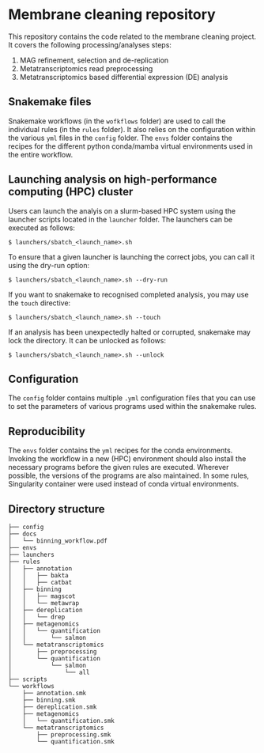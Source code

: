 # Membrane cleaning repository

This repository contains the code related to the membrane cleaning project. It
covers the following processing/analyses steps:
1. MAG refinement, selection and de-replication
2. Metatranscriptomics read preprocessing
3. Metatranscriptomics based differential expression (DE) analysis

## Snakemake files
Snakemake workflows (in the `wofkflows` folder) are used to call the individual
rules (in the `rules` folder). It also relies on the configuration within the
various `yml` files in the `config` folder. The `envs` folder contains the
recipes for the different python conda/mamba virtual environments used in the
entire workflow.

## Launching analysis on high-performance computing (HPC) cluster
Users can launch the analyis on a slurm-based HPC system using the launcher
scripts located in the `launcher` folder. The launchers can be executed as
follows:
```
$ launchers/sbatch_<launch_name>.sh
```

To ensure that a given launcher is launching the correct jobs, you can call it
using the dry-run option: 
```
$ launchers/sbatch_<launch_name>.sh --dry-run
```

If you want to snakemake to recognised completed analysis, you may use the `touch` directive:
```
$ launchers/sbatch_<launch_name>.sh --touch
```

If an analysis has been unexpectedly halted or corrupted, snakemake may lock
the directory. It can be unlocked as follows: 
```
$ launchers/sbatch_<launch_name>.sh --unlock
```

## Configuration
The `config` folder contains multiple `.yml` configuration files that you can use to set the parameters of 
various programs used within the snakemake rules.

## Reproducibility
The `envs` folder contains the `yml` recipes for the conda environments.
Invoking the workflow in a new (HPC) environment should also install the
necessary programs before the given rules are executed. Wherever possible, the
versions of the programs are also maintained. In some rules, Singularity
container were used instead of conda virtual environments.

## Directory structure
```
├── config
├── docs
│   └── binning_workflow.pdf
├── envs
├── launchers
├── rules
│   ├── annotation
│   │   ├── bakta
│   │   ├── catbat
│   ├── binning
│   │   ├── magscot
│   │   └── metawrap
│   ├── dereplication
│   │   └── drep
│   ├── metagenomics
│   │   └── quantification
│   │       └── salmon
│   └── metatranscriptomics
│       ├── preprocessing
│       └── quantification
│           └── salmon
│               └── all
├── scripts
└── workflows
    ├── annotation.smk
    ├── binning.smk
    ├── dereplication.smk
    ├── metagenomics
    │   └── quantification.smk
    └── metatranscriptomics
        ├── preprocessing.smk
        └── quantification.smk
```
